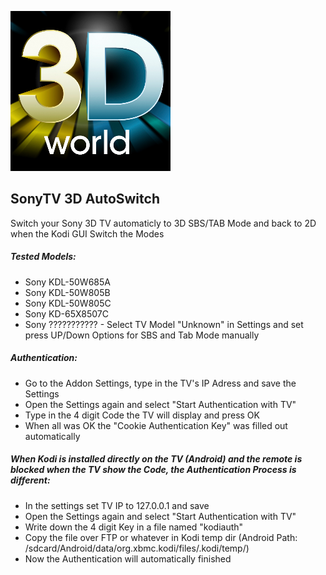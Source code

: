 ![](https://raw.githubusercontent.com/semool/service.auto3dmodesony/master/icon.png)

## SonyTV 3D AutoSwitch

Switch your Sony 3D TV automaticly to 3D SBS/TAB Mode and back to 2D when the Kodi GUI Switch the Modes

##### Tested Models:
- Sony KDL-50W685A
- Sony KDL-50W805B
- Sony KDL-50W805C
- Sony KD-65X8507C
- Sony ??????????? - Select TV Model "Unknown" in Settings and set press UP/Down Options for SBS and Tab Mode manually

##### Authentication:
- Go to the Addon Settings, type in the TV's IP Adress and save the Settings
- Open the Settings again and select "Start Authentication with TV"
- Type in the 4 digit Code the TV will display and press OK
- When all was OK the "Cookie Authentication Key" was filled out automatically

##### When Kodi is installed directly on the TV (Android) and the remote is blocked when the TV show the Code, the Authentication Process is different:
- In the settings set TV IP to 127.0.0.1 and save
- Open the Settings again and select "Start Authentication with TV"
- Write down the 4 digit Key in a file named "kodiauth"
- Copy the file over FTP or whatever in Kodi temp dir (Android Path: /sdcard/Android/data/org.xbmc.kodi/files/.kodi/temp/)
- Now the Authentication will automatically finished